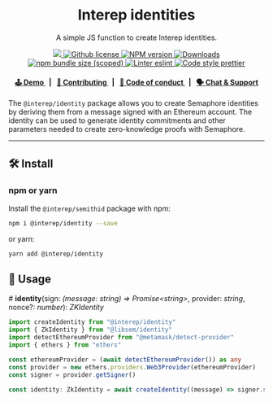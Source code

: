 <p align="center">
    <h1 align="center">
        Interep identities
    </h1>
    <p align="center">A simple JS function to create Interep identities.</p>
</p>

<p align="center">
    <a href="https://github.com/interep-project">
        <img src="https://img.shields.io/badge/project-Interep-blue.svg?style=flat-square">
    </a>
    <a href="https://github.com/interep-project/interep.js/blob/main/LICENSE">
        <img alt="Github license" src="https://img.shields.io/github/license/interep-project/interep.js.svg?style=flat-square">
    </a>
    <a href="https://www.npmjs.com/package/@interep/identity">
        <img alt="NPM version" src="https://img.shields.io/npm/v/@interep/identity?style=flat-square" />
    </a>
    <a href="https://npmjs.org/package/@interep/identity">
        <img alt="Downloads" src="https://img.shields.io/npm/dm/@interep/identity.svg?style=flat-square" />
    </a>
    <a href="https://bundlephobia.com/package/@interep/identity">
        <img alt="npm bundle size (scoped)" src="https://img.shields.io/bundlephobia/minzip/@interep/identity" />
    </a>
    <a href="https://eslint.org/">
        <img alt="Linter eslint" src="https://img.shields.io/badge/linter-eslint-8080f2?style=flat-square&logo=eslint" />
    </a>
    <a href="https://prettier.io/">
        <img alt="Code style prettier" src="https://img.shields.io/badge/code%20style-prettier-f8bc45?style=flat-square&logo=prettier" />
    </a>
</p>

<div align="center">
    <h4>
        <a href="https://js.interep.link/identity">
            🕹 Demo
        </a>
        <span>&nbsp;&nbsp;|&nbsp;&nbsp;</span>
        <a href="https://docs.interep.link/contributing">
            👥 Contributing
        </a>
        <span>&nbsp;&nbsp;|&nbsp;&nbsp;</span>
        <a href="https://docs.interep.link/code-of-conduct">
            🤝 Code of conduct
        </a>
        <span>&nbsp;&nbsp;|&nbsp;&nbsp;</span>
        <a href="https://t.me/interrep">
            🗣️ Chat &amp; Support
        </a>
    </h4>
</div>

The `@interep/identity` package allows you to create Semaphore identities by deriving them from a message signed with an Ethereum account. The identity can be used to generate identity commitments and other parameters needed to create zero-knowledge proofs with Semaphore.

---

## 🛠 Install

### npm or yarn

Install the `@interep/semithid` package with npm:

```bash
npm i @interep/identity --save
```

or yarn:

```bash
yarn add @interep/identity
```

## 📜 Usage

\# **identity**(sign: _(message: string) => Promise\<string\>_, provider: _string_, nonce?: _number_): _ZKIdentity_

```typescript
import createIdentity from "@interep/identity"
import { ZkIdentity } from "@libsem/identity"
import detectEthereumProvider from "@metamask/detect-provider"
import { ethers } from "ethers"

const ethereumProvider = (await detectEthereumProvider()) as any
const provider = new ethers.providers.Web3Provider(ethereumProvider)
const signer = provider.getSigner()

const identity: ZkIdentity = await createIdentity((message) => signer.signMessage(message), "twitter")
```
